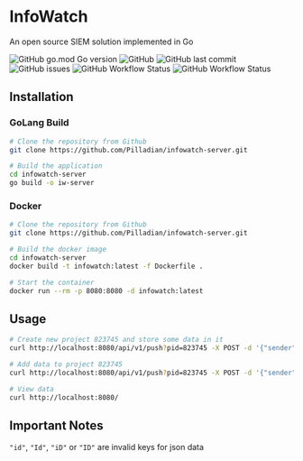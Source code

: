 # InfoWatch
An open source SIEM solution implemented in Go

![GitHub go.mod Go version](https://img.shields.io/github/go-mod/go-version/Pilladian/infowatch-server)
![GitHub](https://img.shields.io/github/license/Pilladian/infowatch-server)
![GitHub last commit](https://img.shields.io/github/last-commit/Pilladian/infowatch-server)
![GitHub issues](https://img.shields.io/github/issues/Pilladian/infowatch-server)
![GitHub Workflow Status](https://img.shields.io/github/workflow/status/Pilladian/infowatch-server/Docker%20Image%20CI?label=Docker%20Build)
![GitHub Workflow Status](https://img.shields.io/github/workflow/status/Pilladian/infowatch-server/Go?label=Go%20Build)

## Installation
### GoLang Build
```bash
# Clone the repository from Github
git clone https://github.com/Pilladian/infowatch-server.git

# Build the application
cd infowatch-server
go build -o iw-server
```

### Docker
```bash
# Clone the repository from Github
git clone https://github.com/Pilladian/infowatch-server.git

# Build the docker image
cd infowatch-server
docker build -t infowatch:latest -f Dockerfile .

# Start the container
docker run --rm -p 8080:8080 -d infowatch:latest
```

## Usage
```bash
# Create new project 823745 and store some data in it
curl http://localhost:8080/api/v1/push?pid=823745 -X POST -d '{"sender": "me", "message": "hello_its_me"}'

# Add data to project 823745
curl http://localhost:8080/api/v1/push?pid=823745 -X POST -d '{"sender": "you", "message": "hello_me_its_you"}'

# View data
curl http://localhost:8080/
```

## Important Notes
`"id"`, `"Id"`, `"iD"` or `"ID"` are invalid keys for json data